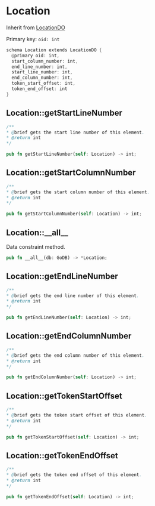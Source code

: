# Location

Inherit from [LocationDO](./LocationDO.md)

Primary key: `oid: int`

```rust
schema Location extends LocationDO {
  @primary oid: int,
  start_column_number: int,
  end_line_number: int,
  start_line_number: int,
  end_column_number: int,
  token_start_offset: int,
  token_end_offset: int
}
```
## Location::getStartLineNumber

```java
/**
* @brief gets the start line number of this element.
* @return int
*/
```
```rust
pub fn getStartLineNumber(self: Location) -> int;
```
## Location::getStartColumnNumber

```java
/**
* @brief gets the start column number of this element.
* @return int
*/
```
```rust
pub fn getStartColumnNumber(self: Location) -> int;
```
## Location::\_\_all\_\_

Data constraint method.

```rust
pub fn __all__(db: GoDB) -> *Location;
```
## Location::getEndLineNumber

```java
/**
* @brief gets the end line number of this element.
* @return int
*/
```
```rust
pub fn getEndLineNumber(self: Location) -> int;
```
## Location::getEndColumnNumber

```java
/**
* @brief gets the end column number of this element.
* @return int
*/
```
```rust
pub fn getEndColumnNumber(self: Location) -> int;
```
## Location::getTokenStartOffset

```java
/**
* @brief gets the token start offset of this element.
* @return int
*/
```
```rust
pub fn getTokenStartOffset(self: Location) -> int;
```
## Location::getTokenEndOffset

```java
/**
* @brief gets the token end offset of this element.
* @return int
*/
```
```rust
pub fn getTokenEndOffset(self: Location) -> int;
```
